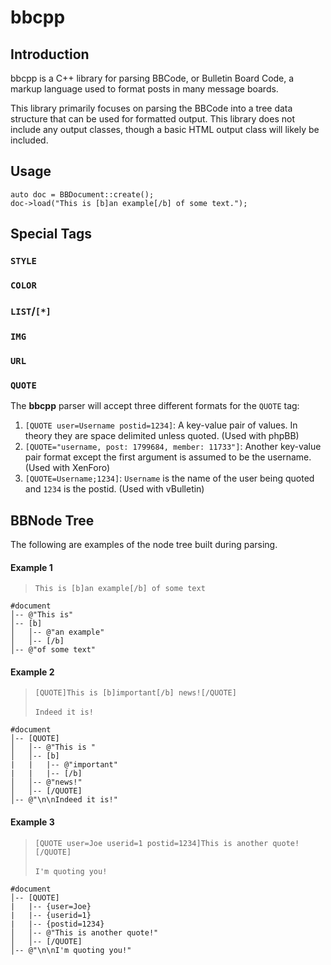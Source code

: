 # bbcpp

## Introduction

bbcpp is a C++ library for parsing BBCode, or Bulletin Board Code, a markup language used to format posts in many message boards.

This library primarily focuses on parsing the BBCode into a tree data structure that can be used for formatted output. This library does not include any output classes, though a basic HTML output class will likely be included. 

## Usage

    auto doc = BBDocument::create();
    doc->load("This is [b]an example[/b] of some text.");

## Special Tags

### `STYLE`

### `COLOR`

### `LIST`/`[*]`

### `IMG`

### `URL`

### `QUOTE`

The **bbcpp** parser will accept three different formats for the `QUOTE` tag:

1. `[QUOTE user=Username postid=1234]`: A key-value pair of values. In theory they are space delimited unless quoted. (Used with phpBB)
1. `[QUOTE="username, post: 1799684, member: 11733"]`: Another key-value pair format except the first argument is assumed to be the username. (Used with XenForo)   
1. `[QUOTE=Username;1234]`: `Username` is the name of the user being quoted and `1234` is the postid. (Used with vBulletin)

## BBNode Tree

The following are examples of the node tree built during parsing.

#### Example 1

> `This is [b]an example[/b] of some text`

```
#document
│-- @"This is"
│-- [b]  
│   │-- @"an example"
│   │-- [/b]
│-- @"of some text"
```

#### Example 2

> `[QUOTE]This is [b]important[/b] news![/QUOTE]` <br/><br/>
> `Indeed it is!`

```
#document
│-- [QUOTE]  
│   │-- @"This is " 
│   │-- [b]
|   |   |-- @"important"
|   |   |-- [/b]
│   │-- @"news!"
│   │-- [/QUOTE]
│-- @"\n\nIndeed it is!"
```

#### Example 3
> `[QUOTE user=Joe userid=1 postid=1234]This is another quote![/QUOTE]`<br/><br/>
> `I'm quoting you!`

```
#document
│-- [QUOTE]
|   |-- {user=Joe}
|   |-- {userid=1}
|   |-- {postid=1234} 
│   │-- @"This is another quote!"
│   │-- [/QUOTE]
│-- @"\n\nI'm quoting you!"
```
